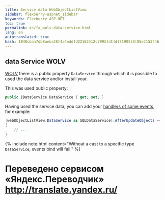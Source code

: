 ```yaml
--- 
title: Service data WebObjectListView 
sidebar: flexberry-aspnet_sidebar 
keywords: Flexberry ASP-NET 
toc: true 
permalink: en/fa_wolv-data-service.html 
lang: en 
autotranslated: true 
hash: 1840cbaa7db8aeba28f4a4eddfd22162512c7995fd14d17198935f05e2153446 
--- 
```


## data Service WOLV 

[WOLV](fa_web-object-list-view.html) there is a public property `DataService` through which it is possible to used the data service and/or install your. 

This was used public property: 

```csharp
public IDataService DataService { get; set; }
``` 

Having used the service data, you can add your [handlers of some events](fo_sql-data-service.html), for example: 

```csharp
(webObjectListView.DataService as SQLDataService).AfterUpdateObjects += delegate(object sender, DataObjectsEventArgs args)
{
    // ... 
}
``` 

{% include note.html content="Without a cast to a specific type `DataService`, events bind will fail." %} 



 # Переведено сервисом «Яндекс.Переводчик» http://translate.yandex.ru/